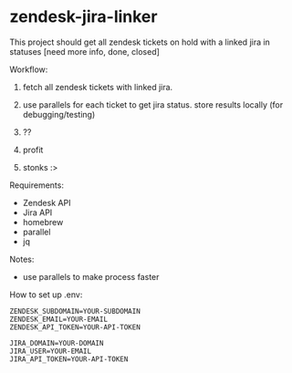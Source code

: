 # zendesk-jira-linker

This project should get all zendesk tickets on hold with a linked jira in statuses [need more info, done, closed]

Workflow:

1. fetch all zendesk tickets with linked jira.

2. use parallels for each ticket to get jira status. store results locally (for debugging/testing)

3. ??

4. profit

5. stonks :>

Requirements:

* Zendesk API
* Jira API
* homebrew
* parallel
* jq

Notes:

* use parallels to make process faster

How to set up .env:

```
ZENDESK_SUBDOMAIN=YOUR-SUBDOMAIN
ZENDESK_EMAIL=YOUR-EMAIL
ZENDESK_API_TOKEN=YOUR-API-TOKEN

JIRA_DOMAIN=YOUR-DOMAIN
JIRA_USER=YOUR-EMAIL
JIRA_API_TOKEN=YOUR-API-TOKEN
```